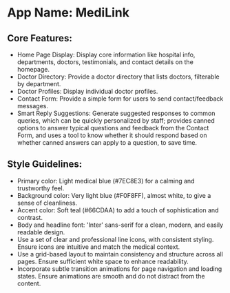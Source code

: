 # **App Name**: MediLink

## Core Features:

- Home Page Display: Display core information like hospital info, departments, doctors, testimonials, and contact details on the homepage.
- Doctor Directory: Provide a doctor directory that lists doctors, filterable by department.
- Doctor Profiles: Display individual doctor profiles.
- Contact Form: Provide a simple form for users to send contact/feedback messages.
- Smart Reply Suggestions: Generate suggested responses to common queries, which can be quickly personalized by staff; provides canned options to answer typical questions and feedback from the Contact Form, and uses a tool to know whether it should respond based on whether canned answers can apply to a question, to save time.

## Style Guidelines:

- Primary color: Light medical blue (#7EC8E3) for a calming and trustworthy feel.
- Background color: Very light blue (#F0F8FF), almost white, to give a sense of cleanliness.
- Accent color: Soft teal (#66CDAA) to add a touch of sophistication and contrast.
- Body and headline font: 'Inter' sans-serif for a clean, modern, and easily readable design.
- Use a set of clear and professional line icons, with consistent styling. Ensure icons are intuitive and match the medical context.
- Use a grid-based layout to maintain consistency and structure across all pages. Ensure sufficient white space to enhance readability.
- Incorporate subtle transition animations for page navigation and loading states. Ensure animations are smooth and do not distract from the content.